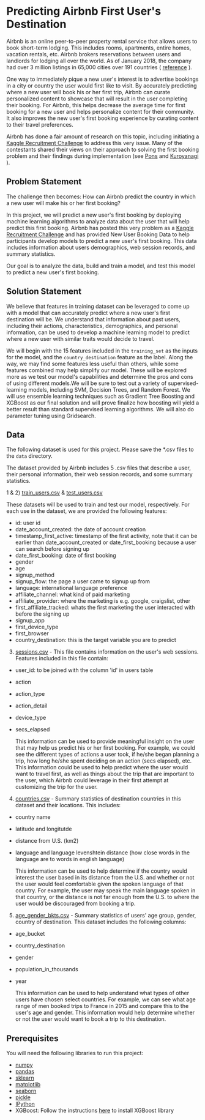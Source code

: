 # Predicting Airbnb First User's Destination

Airbnb is an online peer-to-peer property rental service that allows users to book short-term lodging. This includes rooms, apartments, entire homes, vacation rentals, etc. Airbnb brokers reservations between users and landlords for lodging all over the world. As of January 2018, the company had over 3 million listings in 65,000 cities over 191 countries ( [reference](https://www.airbnb.com/about/about-us) ). 


One way to immediately pique a new user's interest is to advertise bookings in a city or country the user would first like to visit. By accurately predicting where a new user will book his or her first trip, Airbnb can curate personalized content to showcase that will result in the user completing their booking. For Airbnb, this helps decrease the average time for first booking for a new user and helps personalize content for their community. It also improves the new user's first booking experience by curating content to their travel preferences. 

Airbnb has done a fair amount of research on this topic, including initiating a [Kaggle Recruitment Challenge](https://www.kaggle.com/c/airbnb-recruiting-new-user-bookings#description) to address this very issue. Many of the contestants shared their views on their approach to solving the first booking problem and their findings during implementation (see [Pons](http://blog.kaggle.com/2016/03/07/airbnb-new-user-bookings-winners-interview-3rd-place-sandro-vega-pons/] ) and [Kuroyanagi](http://blog.kaggle.com/2016/03/17/airbnb-new-user-bookings-winners-interview-2nd-place-keiichi-kuroyanagi-keiku/) ). 

## Problem Statement
The challenge then becomes: How can Airbnb predict the country in which a new user will make his or her first booking?

In this project, we will predict a new user's first booking by deploying machine learning algorithms to analyze data about the user that will help predict this first booking. Airbnb has posted this very problem as a [Kaggle Recruitment Challenge](https://www.kaggle.com/c/airbnb-recruiting-new-user-bookings#description) and has provided New User Booking Data to help participants develop models to predict a new user's first booking. This data includes information about users demographics, web session records, and summary statistics. 

Our goal is to analyze the data, build and train a model, and test this model to predict a new user's first booking.


## Solution Statement

We believe that features in training dataset can be leveraged to come up with a model that can accurately predict where a new user's first destination will be. We understand that information about past users, including their actions, characteristics, demographics, and personal information, can be used to develop a machine learning model to predict where a new user with similar traits would decide to travel. 

We will begin with the 15 features included in the `training_set` as the inputs for the model, and the `country_destination` feature as the label. Along the way, we may find some features less useful than others, while some features combined may help simplify our model. These will be explored more as we test our model's capabilities and determine the pros and cons of using different models.We will be sure to test out a variety of supervised-learning models, including SVM, Decision Trees, and Random Forest. We will use ensemble learning techniques such as Gradient Tree Boosting and XGBoost as our final solution and will prove finalize how boosting will yield a better result than standard supervised learning algorithms. We will also do parameter tuning using Gridsearch.


## Data

The following dataset is used for this project. Please save the *.csv files to the `data` directory. 

The dataset provided by Airbnb includes 5 .csv files that describe a user, their personal information, their web session records, and some summary statistics. 




1 & 2) [train_users.csv](https://www.kaggle.com/c/airbnb-recruiting-new-user-bookings/download/train_users_2.csv.zip) & [test_users.csv](https://www.kaggle.com/c/airbnb-recruiting-new-user-bookings/download/test_users.csv.zip)

   These datasets will be used to train and test our model, respectively. For each use in the dataset, we are provided the following features:
  
  * id: user id
  * date_account_created: the date of account creation
  * timestamp_first_active: timestamp of the first activity, note that it can be earlier than date_account_created or date_first_booking because a user can search before signing up
  * date_first_booking: date of first booking
  * gender
  * age
  * signup_method
  * signup_flow: the page a user came to signup up from
  * language: international language preference
  * affiliate_channel: what kind of paid marketing
  * affiliate_provider: where the marketing is e.g. google, craigslist, other
  * first_affiliate_tracked: whats the first marketing the user interacted with before the signing up
  * signup_app
  * first_device_type
  * first_browser
  * country_destination: this is the target variable you are to predict
  
  
3) [sessions.csv](https://www.kaggle.com/c/airbnb-recruiting-new-user-bookings/download/sessions.csv.zip) - This file contains information on the user's web sessions.  Features included in this file contain:
  * user_id: to be joined with the column 'id' in users table
  * action
  * action_type
  * action_detail
  * device_type
  * secs_elapsed
  
    This information can be used to provide meaningful insight on the user that may help us predict his or her first booking. For example, we could see the different types of actions a user took, if he/she began planning a trip, how long he/she spent deciding on an action (secs elapsed), etc. This information could be used to help predict where the user would want to travel first, as well as things about the trip that are important to the user, which Airbnb could leverage in their first attempt at customizing the trip for the user.
  
  
4) [countries.csv](https://www.kaggle.com/c/airbnb-recruiting-new-user-bookings/download/countries.csv.zip) - Summary statistics of destination countries in this dataset and their locations. This includes:
  * country name
  * latitude and longitutde
  * distance from U.S. (km2)
  * language and language levenshtein distance (how close words in the language are to words in english language)

    This information can be used to help determine if the country would interest the user based in its distance from the U.S. and whether or not the user would feel comfortable given the spoken language of that country. For example, the user may speak the main language spoken in that country, or the distance is not far enough from the U.S. to where the user would be discouraged from booking a trip.


5) [age_gender_bkts.csv](https://www.kaggle.com/c/airbnb-recruiting-new-user-bookings/download/age_gender_bkts.csv.zip) - Summary statistics of users' age group, gender, country of destination. This dataset includes the following columns:
 * age_bucket
 * country_destination
 * gender
 * population_in_thousands
 * year
  
    This information can be used to help understand what types of other users have chosen select countries. For example, we can see what age range of men booked trips to France in 2015 and compare this to the user's age and gender. This information would help determine whether or not the user would want to book a trip to this destination.

## Prerequisites

You will need the following libraries to run this project: 
  * [numpy](http://www.numpy.org/)
  * [pandas](https://pandas.pydata.org)
  * [sklearn](http://scikit-learn.org/stable/)
  * [matplotlib](https://matplotlib.org/)
  * [seaborn](https://seaborn.pydata.org)
  * [pickle](https://docs.python.org/2/library/pickle.html)
  * [IPython](https://ipython.org/)
  * XGBoost: Follow the instructions [here](http://xgboost.readthedocs.io/en/latest/build.html) to install XGBoost library

